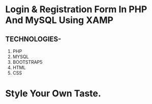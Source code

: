 # Login & Registration Form In PHP And MySQL Using XAMP
## TECHNOLOGIES-
1. PHP
1. MYSQL
1. BOOTSTRAP5
1. HTML
1. CSS

#  Style Your Own Taste.




